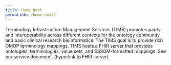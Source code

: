 ```yaml
---
title: Home Next
permalink: /home-next/
---
```

Terminology Infrastructure Management Services (TIMS) promotes parity and interoperability across different contexts for the ontology community and basic clinical research bioinformatics. The TIMS goal is to provide rich OMOP terminology mappings. TIMS hosts a FHIR server that provides ontologies, terminologies, value sets, and SSSOM-formatted mappings. See our service document. (hyperlink to FHIR server)

